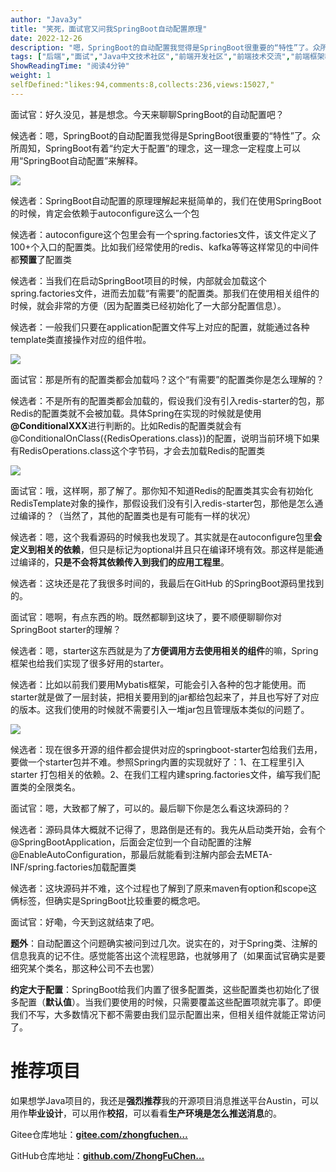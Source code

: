 ```yaml
---
author: "Java3y"
title: "笑死，面试官又问我SpringBoot自动配置原理"
date: 2022-12-26
description: "嗯，SpringBoot的自动配置我觉得是SpringBoot很重要的“特性”了。众所周知，SpringBoot有着“"
tags: ["后端","面试","Java中文技术社区","前端开发社区","前端技术交流","前端框架教程","JavaScript 学习资源","CSS 技巧与最佳实践","HTML5 最新动态","前端工程师职业发展","开源前端项目","前端技术趋势"]
ShowReadingTime: "阅读4分钟"
weight: 1
selfDefined:"likes:94,comments:8,collects:236,views:15027,"
---
```

面试官：好久没见，甚是想念。今天来聊聊SpringBoot的自动配置吧？

候选者：嗯，SpringBoot的自动配置我觉得是SpringBoot很重要的“特性”了。众所周知，SpringBoot有着“约定大于配置”的理念，这一理念一定程度上可以用“SpringBoot自动配置”来解释。

![](/images/jueJin/ef277e4aa68846e.png)

候选者：SpringBoot自动配置的原理理解起来挺简单的，我们在使用SpringBoot的时候，肯定会依赖于autoconfigure这么一个包

候选者：autoconfigure这个包里会有一个spring.factories文件，该文件定义了100+个入口的配置类。比如我们经常使用的redis、kafka等等这样常见的中间件都**预置**了配置类

候选者：当我们在启动SpringBoot项目的时候，内部就会加载这个spring.factories文件，进而去加载“有需要”的配置类。那我们在使用相关组件的时候，就会非常的方便（因为配置类已经初始化了一大部分配置信息）。

候选者：一般我们只要在application配置文件写上对应的配置，就能通过各种template类直接操作对应的组件啦。

![](/images/jueJin/5a6381e3944d4f8.png)

面试官：那是所有的配置类都会加载吗？这个“有需要”的配置类你是怎么理解的？

候选者：不是所有的配置类都会加载的，假设我们没有引入redis-starter的包，那Redis的配置类就不会被加载。具体Spring在实现的时候就是使用 **@ConditionalXXX**进行判断的。比如Redis的配置类就会有@ConditionalOnClass({RedisOperations.class})的配置，说明当前环境下如果有RedisOperations.class这个字节码，才会去加载Redis的配置类

![](/images/jueJin/3e338051c5f24a0.png)

面试官：哦，这样啊，那了解了。那你知不知道Redis的配置类其实会有初始化RedisTemplate对象的操作，那假设我们没有引入redis-starter包，那他是怎么通过编译的？（当然了，其他的配置类也是有可能有一样的状况）

候选者：嗯，这个我看源码的时候我也发现了。其实就是在autoconfigure包里**会定义到相关的依赖**，但只是标记为optional并且只在编译环境有效。那这样是能通过编译的，**只是不会将其依赖传入到我们的应用工程里**。

候选者：这块还是花了我很多时间的，我最后在GitHub 的SpringBoot源码里找到的。

面试官：嗯啊，有点东西的哟。既然都聊到这块了，要不顺便聊聊你对SpringBoot starter的理解？

候选者：嗯，starter这东西就是为了**方便调用方去使用相关的组件**的嘛，Spring框架也给我们实现了很多好用的starter。

候选者：比如以前我们要用Mybatis框架，可能会引入各种的包才能使用。而starter就是做了一层封装，把相关要用到的jar都给包起来了，并且也写好了对应的版本。这我们使用的时候就不需要引入一堆jar包且管理版本类似的问题了。

![](/images/jueJin/0bf89b099cbd417.png)

候选者：现在很多开源的组件都会提供对应的springboot-starter包给我们去用，要做一个starter包并不难。参照Spring内置的实现就好了：1、在工程里引入 starter 打包相关的依赖。2、在我们工程内建spring.factories文件，编写我们配置类的全限类名。

面试官：嗯，大致都了解了，可以的。最后聊下你是怎么看这块源码的？

候选者：源码具体大概就不记得了，思路倒是还有的。我先从启动类开始，会有个@SpringBootApplication，后面会定位到一个自动配置的注解@EnableAutoConfiguration，那最后就能看到注解内部会去META-INF/spring.factories加载配置类

候选者：这块源码并不难，这个过程也了解到了原来maven有option和scope这俩标签，但确实是SpringBoot比较重要的概念吧。

面试官：好嘞，今天到这就结束了吧。

**题外**：自动配置这个问题确实被问到过几次。说实在的，对于Spring类、注解的信息我真的记不住。感觉能答出这个流程思路，也就够用了（如果面试官确实是要细究某个类名，那这种公司不去也罢）

**约定大于配置**：SpringBoot给我们内置了很多配置类，这些配置类也初始化了很多配置（**默认值**）。当我们要使用的时候，只需要覆盖这些配置项就完事了。即便我们不写，大多数情况下都不需要由我们显示配置出来，但相关组件就能正常访问了。

推荐项目
====

如果想学Java项目的，我还是**强烈推荐**我的开源项目消息推送平台Austin，可以用作**毕业设计**，可以用作**校招**，可以看看**生产环境是怎么推送消息**的。

Gitee仓库地址：**[gitee.com/zhongfuchen…](https://link.juejin.cn?target=https%3A%2F%2Fgitee.com%2Fzhongfucheng%2Faustin "https://gitee.com/zhongfucheng/austin")**

GitHub仓库地址：**[github.com/ZhongFuChen…](https://link.juejin.cn?target=https%3A%2F%2Fgithub.com%2FZhongFuCheng3y%2Faustin "https://github.com/ZhongFuCheng3y/austin")**